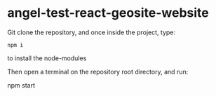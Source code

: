 # angel-test-react-geosite-website
Git clone the repository, and once inside the project, type:

    npm i
to install the node-modules

Then open a terminal on the repository root directory, and run:

npm start
